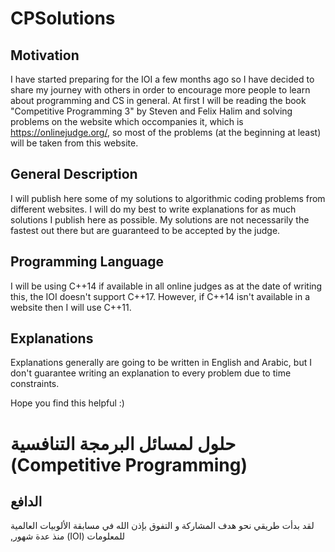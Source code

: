 # CPSolutions

## Motivation
I have started preparing for the IOI a few months ago so I have decided to share my journey with others in order to encourage more people to learn about programming and CS in general. At first I will be reading the book "Competitive Programming 3" by Steven and Felix Halim and solving problems on the website which occompanies it, which is https://onlinejudge.org/, so most of the problems (at the beginning at least) will be taken from this website.

## General Description
I will publish here some of my solutions to algorithmic coding problems from different websites. I will do my best to write explanations for as much solutions I publish here as possible. My solutions are not necessarily the fastest out there but are guaranteed to be accepted by the judge. 

## Programming Language
I will be using C++14 if available in all online judges as at the date of writing this, the IOI doesn't support C++17. However, if C++14 isn't available in a website then I will use C++11.

## Explanations
Explanations generally are going to be written in English and Arabic, but I don't guarantee writing an explanation to every problem due to time constraints.

Hope you find this helpful :)

# حلول لمسائل البرمجة التنافسية (Competitive Programming)

## الدافع
ل&#x202b;قد بدأت طريقي نحو هدف المشاركة و التفوق بإذن الله في مسابقة الألوبيات العالمية للمعلومات (IOI) منذ عدة شهور,
